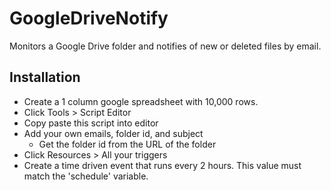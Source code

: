 # GoogleDriveNotify
Monitors a Google Drive folder and notifies of new or deleted files by email.

## Installation
- Create a 1 column google spreadsheet with 10,000 rows.  
- Click Tools > Script Editor
- Copy paste this script into editor
- Add your own emails, folder id, and subject
  - Get the folder id from the URL of the folder
- Click Resources > All your triggers
- Create a time driven event that runs every 2 hours.  This value must match the 'schedule' variable.

